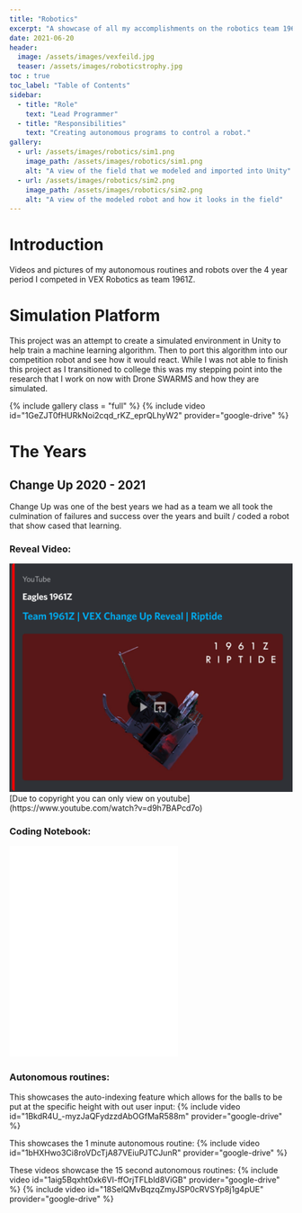 ```yaml
---
title: "Robotics"
excerpt: "A showcase of all my accomplishments on the robotics team 1961Z as the lead programmer."
date: 2021-06-20
header:
  image: /assets/images/vexfeild.jpg
  teaser: /assets/images/roboticstrophy.jpg
toc : true
toc_label: "Table of Contents"
sidebar:
  - title: "Role"
    text: "Lead Programmer"
  - title: "Responsibilities"
    text: "Creating autonomous programs to control a robot."
gallery:
  - url: /assets/images/robotics/sim1.png
    image_path: /assets/images/robotics/sim1.png
    alt: "A view of the field that we modeled and imported into Unity"
  - url: /assets/images/robotics/sim2.png
    image_path: /assets/images/robotics/sim2.png
    alt: "A view of the modeled robot and how it looks in the field"
---
```


# Introduction
Videos and pictures of my autonomous routines and robots over the 4 year period I competed in VEX Robotics as team 1961Z.

# Simulation Platform
This project was an attempt to create a simulated environment in Unity to help train a machine learning algorithm. Then to port this algorithm into our competition robot and see how it would react. While I was not able to finish this project as I transitioned to college this was my stepping point into the research that I work on now with Drone SWARMS and how they are simulated.

{% include gallery class = "full" %} 
{% include video id="1GeZJT0fHURkNoi2cqd_rKZ_eprQLhyW2" provider="google-drive" %}

# The Years

## Change Up 2020 - 2021
Change Up was one of the best years we had as a team we all took the culmination of failures and success over the years and built / coded a robot that show cased that learning.

### Reveal Video: 
<img src="/assets/images/robotics/youtubevid.PNG" alt="">
[Due to copyright you can only view on youtube](https://www.youtube.com/watch?v=d9h7BAPcd7o)

### Coding Notebook:
<embed src="/assets/downloads/CodingNotebook.pdf" type="application/pdf" height="375"/>

### Autonomous routines:

This showcases the auto-indexing feature which allows for the balls to be put at the specific height with out user input:
{% include video id="1BkdR4U_-myzJaQFydzzdAbOGfMaR588m" provider="google-drive" %}

This showcases the 1 minute autonomous routine:
{% include video id="1bHXHwo3Ci8roVDcTjA87VEiuPJTCJunR" provider="google-drive" %}

These videos showcase the 15 second autonomous routines:
{% include video id="1aig5Bqxht0xk6Vl-ffOrjTFLbld8ViGB" provider="google-drive" %}
{% include video id="18SelQMvBqzqZmyJSP0cRVSYp8j1g4pUE" provider="google-drive" %}




